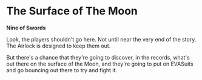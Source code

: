 # The Surface of The Moon

**Nine of Swords**

Look, the players shouldn't go here. Not until near the very end of the story.
The Airlock is designed to keep them out.

But there's a chance that they're going to discover, in the records, what's out there
on the surface of the Moon, and they're going to put on EVASuits and go bouncing out
there to try and fight it.